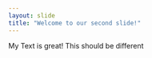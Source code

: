 ```yaml
---
layout: slide
title: "Welcome to our second slide!"
---
```

My Text is great!
This should be different
